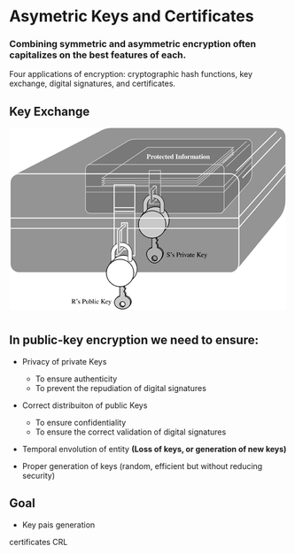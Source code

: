 # Asymetric Keys and Certificates


### Combining symmetric and asymmetric encryption often capitalizes on the best features of each.


Four applications of encryption: cryptographic hash functions, key exchange, digital signatures, and certificates.


## Key Exchange

<img src="images/keyExchange.gif">

#

## In public-key encryption we need to ensure: 

* Privacy of private Keys
    * To ensure authenticity
    * To prevent the repudiation of digital signatures
* Correct distribuiton of public Keys
    * To ensure confidentiality
    * To ensure the correct validation of digital signatures

* Temporal envolution of entity **(Loss of keys, or generation of new keys)**

* Proper generation of keys (random, efficient but without reducing security)

## Goal
* Key pais generation



certificates CRL
